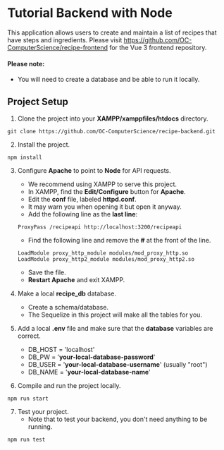 # Tutorial Backend with Node

This application allows users to create and maintain a list of recipes that have steps and ingredients. Please visit https://github.com/OC-ComputerScience/recipe-frontend for the Vue 3 frontend repository.

#### Please note:

- You will need to create a database and be able to run it locally.

## Project Setup

1. Clone the project into your **XAMPP/xamppfiles/htdocs** directory.

```
git clone https://github.com/OC-ComputerScience/recipe-backend.git
```

2. Install the project.

```
npm install
```

3. Configure **Apache** to point to **Node** for API requests.

   - We recommend using XAMPP to serve this project.
   - In XAMPP, find the **Edit/Configure** button for **Apache**.
   - Edit the **conf** file, labeled **httpd.conf**.
   - It may warn you when opening it but open it anyway.
   - Add the following line as the **last line**:

   ```
   ProxyPass /recipeapi http://localhost:3200/recipeapi
   ```

   - Find the following line and remove the **#** at the front of the line.

   ```
   LoadModule proxy_http_module modules/mod_proxy_http.so
   LoadModule proxy_http2_module modules/mod_proxy_http2.so
   ```

   - Save the file.
   - **Restart Apache** and exit XAMPP.

4. Make a local **recipe_db** database.

   - Create a schema/database.
   - The Sequelize in this project will make all the tables for you.

5. Add a local **.env** file and make sure that the **database** variables are correct.

   - DB_HOST = 'localhost'
   - DB_PW = '**your-local-database-password**'
   - DB_USER = '**your-local-database-username**' (usually "root")
   - DB_NAME = '**your-local-database-name**'

6. Compile and run the project locally.

```
npm run start
```

7. Test your project.
   - Note that to test your backend, you don't need anything to be running.

```
npm run test
```
